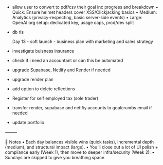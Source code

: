 - allow user to convert to pdf/csv their goal inc progress and breakdown
  • Quick: Ensure helmet headers cover XSS/Clickjacking basics
  • Medium: Analytics (privacy-respecting, basic server-side events)
  • Large: OpenAI org setup: dedicated key, usage caps, prod/dev split
- db rls

  Day 13 - soft launch - business plan with marketing and sales strategy

- investigate buisness insurance
- check if i need an accountant or can this be automated
- upgrade Supabase, Netlify and Render if needed
- upgrade render plan
- add option to delete reflections
- Register for self employed tax (sole trader)
- transfer render, supabase and netlfiy accounts to goalcrumbs email if needed
- update portfolio

⸻

🔎 Notes
• Each day balances visible wins (quick tasks), incremental depth (medium), and structural impact (large).
• You’ll close out a lot of UI polish + compliance early (Week 1), then move to deeper infra/security (Week 2).
• Sundays are skipped to give you breathing space.
